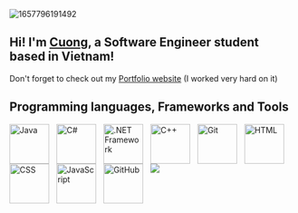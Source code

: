 ![1657796191492](https://github.com/user-attachments/assets/e1887695-3c09-413f-9f7c-00d557a7aae0)


## Hi! I'm [Cuong](https://www.linkedin.com/in/huynh-cuong-0076832a3/), a Software Engineer student based in Vietnam!

Don't forget to check out my [Portfolio website](https://my-dev-portfolio-sand.vercel.app/) (I worked very hard on it)

## Programming languages, Frameworks and Tools

<img align="left" alt="Java" width="70px" style="padding-right:10px;" src="https://cdn.jsdelivr.net/gh/devicons/devicon/icons/java/java-original.svg"/>
<img align="left" alt="C#" width="70px" style="padding-right:10px;" src="https://cdn.jsdelivr.net/gh/devicons/devicon@latest/icons/csharp/csharp-original.svg" />
<img align="left" alt=".NET Framework" width="70px" style="padding-right:10px;" src="https://cdn.jsdelivr.net/gh/devicons/devicon@latest/icons/dot-net/dot-net-original.svg" />
<img align="left" alt="C++" width="70px" style="padding-right:10px;" src="https://cdn.jsdelivr.net/gh/devicons/devicon@latest/icons/cplusplus/cplusplus-original.svg" />
<img align="left" alt="Git" width="70px" style="padding-right:10px;" src="https://cdn.jsdelivr.net/gh/devicons/devicon/icons/git/git-original.svg" />
<img align="left" alt="HTML" width="70px" style="padding-right:10px;" src="https://cdn.jsdelivr.net/gh/devicons/devicon/icons/html5/html5-plain.svg" />
<img align="left" alt="CSS" width="70px" style="padding-right:10px;" src="https://cdn.jsdelivr.net/gh/devicons/devicon/icons/css3/css3-plain.svg" />
<img align="left" alt="JavaScript" width="70px" style="padding-right:10px;" src="https://cdn.jsdelivr.net/gh/devicons/devicon/icons/javascript/javascript-plain.svg" />
<img align="left" alt="GitHub" width="70px" style="padding-right:10px;" src="https://cdn.jsdelivr.net/gh/devicons/devicon/icons/github/github-original.svg" />
<img align="left" src="https://cdn.jsdelivr.net/gh/devicons/devicon@latest/icons/react/react-original.svg" />
          
<br />

          
          


<!--
**cuongh1799/cuongh1799** is a ✨ _special_ ✨ repository because its `README.md` (this file) appears on your GitHub profile.

Here are some ideas to get you started:

- 🔭 I’m currently working on ...
- 🌱 I’m currently learning ...
- 👯 I’m looking to collaborate on ...
- 🤔 I’m looking for help with ...
- 💬 Ask me about ...
- 📫 How to reach me: ...
- 😄 Pronouns: ...
- ⚡ Fun fact: ...
-->
